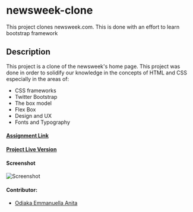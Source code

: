 # newsweek-clone
This project clones newsweek.com. This is done with an effort to learn bootstrap framework

## Description
This project is a clone of  the newsweek's home page. This project was done in order to solidify our knowledge in the concepts of HTML and CSS especially in the areas of:
- CSS frameworks
- Twitter Bootstrap
- The box model
- Flex Box 
- Design and UX
- Fonts and Typography

#### [Assignment Link](https://www.theodinproject.com/courses/html5-and-css3/lessons/design-your-own-grid-based-framework)

#### [Project Live Version](https://audrey-ella-xo.github.io/newsweek-clone/)

#### Screenshot
![Screenshot](https://i.imgur.com/8AAj6Z1.jpg)

#### Contributor:
 * [Odiaka Emmanuella Anita](https://github.com/Audrey-Ella-xo)
